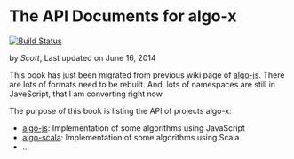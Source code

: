The API Documents for algo-x
======
[![Build Status](https://drone.io/github.com/scotv/algo-wiki/status.png)](https://drone.io/github.com/scotv/algo-wiki/latest)

by _Scott_, Last updated on June 16, 2014

This book has just been migrated from previous wiki page of [algo-js](https://github.com/scotv/algo-js). There are lots of formats need to be rebuilt. And, lots of namespaces are still in JaveScript, that I am converting right now.

The purpose of this book is listing the API of projects algo-x:

*  [algo-js](https://github.com/scotv/algo-js): Implementation of some algorithms using JavaScript
*  [algo-scala](https://github.com/scotv/algo-scala): Implementation of some algorithms using Scala
*  ...


[1]: https://github.com/scotv/algo-js		"Algo-js"
[2]: https://github.com/scotv/algo-scala	"Algo-scala"
